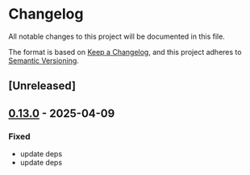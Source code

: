 # Changelog

All notable changes to this project will be documented in this file.

The format is based on [Keep a Changelog](https://keepachangelog.com/en/1.0.0/),
and this project adheres to [Semantic Versioning](https://semver.org/spec/v2.0.0.html).

## [Unreleased]

## [0.13.0](https://github.com/jacobsvante/samling/compare/samling-clorinde-v0.12.0...samling-clorinde-v0.13.0) - 2025-04-09

### Fixed

- update deps
- update deps
